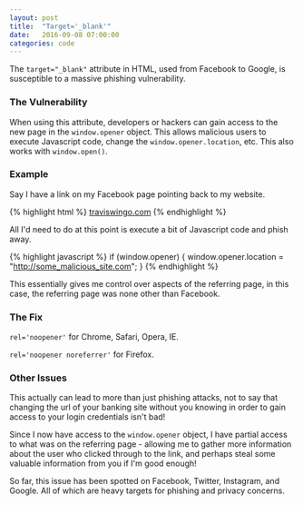 ```yaml
---
layout: post
title:  "Target='_blank'"
date:   2016-09-08 07:00:00
categories: code
---
```


The `target="_blank"` attribute in HTML, used from Facebook to Google, is
susceptible to a massive phishing vulnerability.

### The Vulnerability

When using this attribute, developers or hackers can gain access to the new
page in the `window.opener` object. This allows malicious users to execute
Javascript code, change the `window.opener.location`, etc. This also works
with `window.open()`.

### Example

Say I have a link on my Facebook page pointing back to my website.

{% highlight html %}
<a href="#" target='_blank'>traviswingo.com</a>
{% endhighlight %}

All I'd need to do at this point is execute a bit of Javascript code and
phish away.

{% highlight javascript %}
if (window.opener) {
  window.opener.location = "http://some_malicious_site.com";
}
{% endhighlight %}

This essentially gives me control over aspects of the referring page, in this
case, the referring page was none other than Facebook.

### The Fix

`rel='noopener'` for Chrome, Safari, Opera, IE.

`rel='noopener noreferrer'` for Firefox.

### Other Issues

This actually can lead to more than just phishing attacks, not to say that
changing the url of your banking site without you knowing in order to gain
access to your login credentials isn't bad!

Since I now have access to the `window.opener` object, I have partial access
to what was on the referring page - allowing me to gather more information
about the user who clicked through to the link, and perhaps steal some valuable
information from you if I'm good enough!

So far, this issue has been spotted on Facebook, Twitter, Instagram, and Google.
All of which are heavy targets for phishing and privacy concerns.
